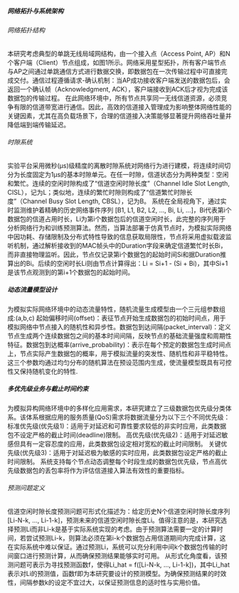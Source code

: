 ##### 网络拓扑与系统架构
###### 网络拓扑结构
本研究考虑典型的单跳无线局域网结构，由一个接入点（Access Point, AP）和N个客户端（Client）节点组成，如图1所示。网络采用星型拓扑，所有客户端节点与AP之间通过单跳通信方式进行数据交换，即数据包在一次传输过程中可直接完成交付。通信过程遵循请求-确认机制：当AP成功接收客户端发送的数据包后，会返回一个确认帧（Acknowledgment, ACK），客户端接收到ACK后才视为完成该数据包的传输过程。
在此网络环境中，所有节点共享同一无线信道资源，必须竞争有限的信道带宽进行通信。因此，高效的信道接入管理成为影响整体网络性能的关键因素，尤其在高负载场景下，合理的信道接入决策能够显著提升网络吞吐量并降低端到端传输延迟。

###### 时隙系统
<!-- 实验平台采用微秒(μs)级精度的离散时隙系统进行网络行为建模。系统将连续时间划分为固定长度为1μs的基本时隙单元。信道状态被划分为两种基本类型：空闲状态和占用状态。空闲状态表示当前时隙内信道可用于数据传输；占用状态则表示信道正被某节点使用进行数据传输。
由连续空闲时隙组成的时间段定义为"信道空闲时隙长度"（Channel Idle Slot Length, CISL），记为L。系统会持续记录历史的CISL序列：[L1, L2...Li-1]，i就是整个系统产生的数据包总数，i个数据包一共会生成i-1个CISL。CISL的统计特性直接反映了网络负载状况，是设计和优化信道接入算法的基础依据。 -->
实验平台采用微秒(μs)级精度的离散时隙系统对网络行为进行建模，将连续时间切分为长度固定为1μs的基本时隙单元。在任一时隙，信道状态分为两种类型：空闲和繁忙。连续的空闲时隙构成了“信道空闲时隙长度”（Channel Idle Slot Length, CISL），记为L；类似地，连续的繁忙时隙则构成了“信道繁忙时隙长度”（Channel Busy Slot Length, CBSL），记为B。
系统在全局视角下，通过实时监测维护着精确的历史网络事件序列 [B1, L1, B2, L2, ..., Bi, Li, ...]，Bi代表第i个数据包的信道占用时长，Li为第i个数据包后的信道空闲时长，此完整的序列用于分析网络行为和训练预测算法。然而，当算法部署于仿真节点时，为模拟实际网络中因功耗、存储限制及分布式特性导致的信息获取局限性，节点将采用虚拟载波监听机制，通过解析接收到的MAC帧头中的Duration字段来确定信道繁忙时长Bi，而非直接物理监听。因此，节点仅记录第i个数据包的起始时间Si和据Duration推算出的Bi。后续的空闲时长Li则由节点计算得出：Li = Si+1 - (Si + Bi)，其中Si+1是该节点观测到的第i+1个数据包的起始时间。

##### 动态流量模型设计
为模拟实际网络环境中的动态流量特性，随机流量生成模型由一个三元组参数组成:(a,b,c)
起始偏移时间(offset)：表征节点开始生成数据包的初始时间点，用于模拟网络中节点接入的随机性和异步性。数据包到达间隔(packet_interval)：定义节点生成两个连续数据包之间的基本时间间隔，反映节点的基础流量强度和周期性特征。数据包到达概率(arrive_probability)：表示在每个预定的数据包生成时间点上，节点实际产生数据包的概率，用于模拟流量的突发性、随机性和非平稳特性。
这三个参数均通过均匀分布的随机算法在预设范围内生成，使流量模型既具有可控性又保持随机变化的特性.

##### 多优先级业务与截止时间约束
为模拟异构网络环境中的多样化应用需求，本研究建立了三级数据包优先级分类体系。该体系根据应用的服务质量(QoS)需求将数据流量分为以下三个不同优先级：
标准优先级(优先级1)：适用于对延迟和可靠性要求较低的非实时应用，此类数据包不设定严格的截止时间(deadline)限制。
高优先级(优先级2)：适用于对延迟敏感但具有一定容忍度的应用，此类数据包设定相对宽松的截止时间限制。
关键优先级(优先级3)：适用于对延迟极为敏感的实时应用，此类数据包设定严格的截止时间限制。
系统支持每个节点动态调整每个时段生成的数据包优先级，节点高优先级数据包的丢包率将作为评估信道接入算法有效性的重要指标。

###### 预测问题定义
信道空闲时隙长度预测问题可形式化描述为：给定历史N个信道空闲时隙长度序列[Li-N-k, ..., Li-1-k]，预测未来的信道空闲时隙长度Li。值得注意的是，本研究选择预测Li而非Li-k是基于实际系统实现的考虑。由于预测算法需要一定的计算时间，若尝试预测Li-k，则算法必须在第i-k个数据包占用信道期间内完成计算，这在实际系统中难以保证。通过预测Li，系统可以充分利用中间k个数据包传输的时间窗口进行预测计算，从而确保预测结果能够实时可用。
从形式化角度看，该预测问题可表示为寻找预测函数f，使得Li_hat = f([Li-N-k, ..., Li-1-k])，其中Li_hat表示对Li的预测值，函数f即为本研究要设计的预测模型。为确保预测结果的时效性，间隔参数k的设定不宜过大，以保证预测信息的适时性与实用价值。

          